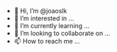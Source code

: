 - 👋 Hi, I’m @joaoslk
- 👀 I’m interested in ...
- 🌱 I’m currently learning ...
- 💞️ I’m looking to collaborate on ...
- 📫 How to reach me ...

<!---
joaoslk/joaoslk is a ✨ special ✨ repository because its `README.md` (this file) appears on your GitHub profile.
You can click the Preview link to take a look at your changes.
--->
